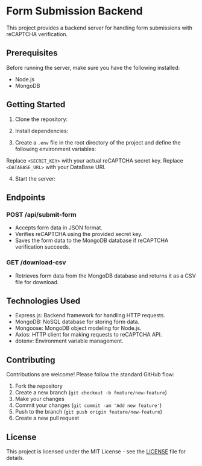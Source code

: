 # Form Submission Backend

This project provides a backend server for handling form submissions with reCAPTCHA verification.

## Prerequisites

Before running the server, make sure you have the following installed:

- Node.js
- MongoDB

## Getting Started

1. Clone the repository:


2. Install dependencies:


3. Create a `.env` file in the root directory of the project and define the following environment variables:


Replace `<SECRET_KEY>` with your actual reCAPTCHA secret key.
Replace `<DATABASE_URL>` with your DataBase URl.

4. Start the server:


## Endpoints

### POST /api/submit-form

- Accepts form data in JSON format.
- Verifies reCAPTCHA using the provided secret key.
- Saves the form data to the MongoDB database if reCAPTCHA verification succeeds.

### GET /download-csv

- Retrieves form data from the MongoDB database and returns it as a CSV file for download.

## Technologies Used

- Express.js: Backend framework for handling HTTP requests.
- MongoDB: NoSQL database for storing form data.
- Mongoose: MongoDB object modeling for Node.js.
- Axios: HTTP client for making requests to reCAPTCHA API.
- dotenv: Environment variable management.

## Contributing

Contributions are welcome! Please follow the standard GitHub flow:

1. Fork the repository
2. Create a new branch (`git checkout -b feature/new-feature`)
3. Make your changes
4. Commit your changes (`git commit -am 'Add new feature'`)
5. Push to the branch (`git push origin feature/new-feature`)
6. Create a new pull request

## License

This project is licensed under the MIT License - see the [LICENSE](LICENSE) file for details.

